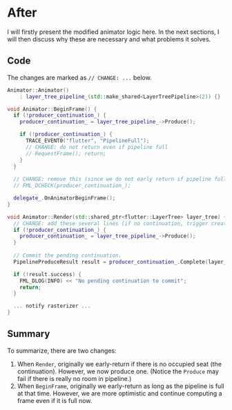 # After

I will firstly present the modified animator logic here. In the next sections, I will then discuss why these are necessary and what problems it solves.

## Code

The changes are marked as `// CHANGE: ...` below.

```cpp
Animator::Animator()
    : layer_tree_pipeline_(std::make_shared<LayerTreePipeline>(2)) {}

void Animator::BeginFrame() {
  if (!producer_continuation_) {
    producer_continuation_ = layer_tree_pipeline_->Produce();

    if (!producer_continuation_) {
      TRACE_EVENT0("flutter", "PipelineFull");
      // CHANGE: do not return even if pipeline full
      // RequestFrame(); return;
    }
  }
  
  // CHANGE: remove this (since we do not early return if pipeline full)
  // FML_DCHECK(producer_continuation_);

  delegate_.OnAnimatorBeginFrame();
}

void Animator::Render(std::shared_ptr<flutter::LayerTree> layer_tree) {
  // CHANGE: add these several lines (if no continuation, trigger creating one if possible)
  if (!producer_continuation_) {
    producer_continuation_ = layer_tree_pipeline_->Produce();
  }
  
  // Commit the pending continuation.
  PipelineProduceResult result = producer_continuation_.Complete(layer_tree);

  if (!result.success) {
    FML_DLOG(INFO) << "No pending continuation to commit";
    return;
  }

  ... notify rasterizer ...
}
```

## Summary

To summarize, there are two changes:

1. When `Render`, originally we early-return if there is no occupied seat (the continuation). However, we now produce one. (Notice the `Produce` may fail if there is really no room in pipeline.)
2. When `BeginFrame`, originally we early-return as long as the pipeline is full at that time. However, we are more optimistic and continue computing a frame even if it is full now.